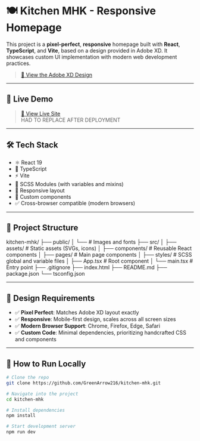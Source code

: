 # 🍽️ Kitchen MHK - Responsive Homepage

This project is a **pixel-perfect**, **responsive** homepage built with **React**, **TypeScript**, and **Vite**, based on a design provided in Adobe XD. It showcases custom UI implementation with modern web development practices.

> [🔗 View the Adobe XD Design](https://xd.adobe.com/view/cffd8229-5018-4e51-82f0-87f5b18ef0fc-9aae/)

---

## 🚀 Live Demo

> [🔗 View Live Site](#)  
HAD TO REPLACE AFTER DEPLOYMENT

---

## 🛠 Tech Stack

- ⚛️ React 19
- 🧠 TypeScript
- ⚡ Vite
- 🎨 SCSS Modules (with variables and mixins)
- 📱 Responsive layout
- 🧩 Custom components
- ✅ Cross-browser compatible (modern browsers)

---

## 📁 Project Structure

kitchen-mhk/
├── public/
│ └──  # Images and fonts
├── src/
│ ├── assets/ # Static assets (SVGs, icons)
│ ├── components/ # Reusable React components
│ ├── pages/ # Main page components
│ ├── styles/ # SCSS global and variable files
│ ├── App.tsx # Root component
│ └── main.tsx # Entry point
├── .gitignore
├── index.html
├── README.md
├── package.json
└── tsconfig.json


---

## 🎨 Design Requirements

- ✅ **Pixel Perfect**: Matches Adobe XD layout exactly
- ✅ **Responsive**: Mobile-first design, scales across all screen sizes
- ✅ **Modern Browser Support**: Chrome, Firefox, Edge, Safari
- ✅ **Custom Code**: Minimal dependencies, prioritizing handcrafted CSS and components

---

## 🧪 How to Run Locally

```bash
# Clone the repo
git clone https://github.com/GreenArrow216/kitchen-mhk.git

# Navigate into the project
cd kitchen-mhk

# Install dependencies
npm install

# Start development server
npm run dev
